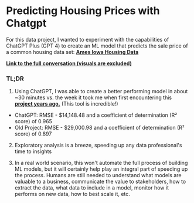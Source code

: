 # Predicting Housing Prices with Chatgpt

For this data project, I wanted to experiment with the capabilities of ChatGPT Plus (GPT 4) to create an ML model that predicts the sale price of a common housing data set: __[Ames Iowa Housing Data](https://www.kaggle.com/datasets/marcopale/housing?resource=download)__

__[Link to the full conversation (visuals are excluded)](https://chat.openai.com/share/27047108-7be4-4321-a518-33b4bfc315e4)__

### TL;DR
1. Using ChatGPT, I was able to create a better performing model in about ~30 minutes vs. the week it took me when first encountering this __[project years ago.](https://github.com/Jmizraji/Predicting-Housing-Prices)__ (This tool is incredible!)

- ChatGPT: RMSE - \$14,148.48 and a coefficient of determination (R² score) of 0.965
- Old Project: RMSE - \$29\,000.98 and a coefficient of determination (R² score) of 0.897

2. Exploratory analysis is a breeze, speeding up any data professional's time to insights

3. In a real world scenario, this won't automate the full process of building ML models, but it will certainly help play an integral part of speeding up the process. Humans are still needed to understand what models are valuable to a business, communicate the value to stakeholders, how to extract the data, what data to include in a model, monitor how it performs on new data, how to best scale it, etc.  